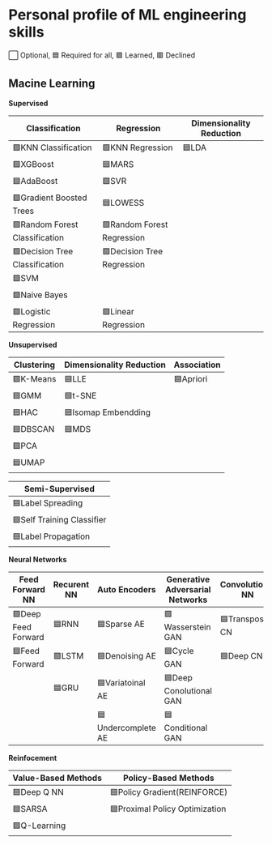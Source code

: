 # Personal profile of ML engineering skills

⬜ Optional, 🟦 Required for all, 🟩 Learned, 🟥 Declined


## Macine Learning 

**Supervised**

|Classification|Regression|Dimensionality Reduction|
|--------------|----------|------------------------|
|🟩KNN Classification|🟩KNN Regression|🟦LDA       |
|🟩XGBoost     |🟦MARS    |                        |
|🟦AdaBoost    |🟩SVR     |                        |
|🟩Gradient Boosted Trees|🟦LOWESS|                |
|🟩Random Forest Classification|🟩Random Forest Regression||
|🟩Decision Tree Classification|🟩Decision Tree Regression|
|🟩SVM         |          |                        |
|🟩Naive Bayes |          |                        | 
|🟩Logistic Regression|🟩Linear Regression|        |


**Unsupervised**

|Clustering   |Dimensionality Reduction |Association  |
|-------------|--------------|------------------------|
|🟩K-Means    |🟦LLE         |🟦Apriori               |
|🟦GMM        |🟦t-SNE       |                        |
|🟦HAC        |🟦Isomap Embendding|                   |
|🟦DBSCAN     |🟦MDS         |                        |
|🟩PCA        |              |                        |
|🟦UMAP       |              |                        |


|**Semi-Supervised**|
|-------------------|
|🟦Label Spreading  |
|🟦Self Training Classifier|
|🟦Label Propagation|




**Neural Networks**

|Feed Forward NN| Recurent NN|Auto Encoders|Generative Adversarial Networks|Convolutional NN|
|---------------|------------|-------------|-------------------------------|----------------|
|🟩Deep Feed Forward|🟦RNN  |🟦Sparse AE    |🟩Wasserstein GAN            |🟦Transposed CN |
|🟦Feed Forward |🟩LSTM     |🟦Denoising AE |🟦Cycle GAN                  |🟦Deep CN       |
|               |🟦GRU      |🟦Variatoinal AE|🟦Deep Conolutional GAN     |                |
|               |            |🟦Undercomplete AE|🟦Conditional GAN        |                |


**Reinfocement**

|Value-Based Methods|Policy-Based Methods|
|-------------------|--------------------|
|🟦Deep Q NN        |🟦Policy Gradient(REINFORCE)|
|🟦SARSA            |🟦Proximal Policy Optimization|
|🟩Q-Learning       |                    |


